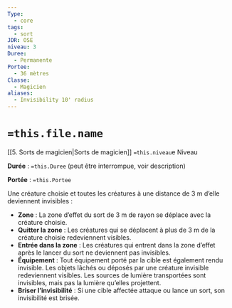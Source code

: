```yaml
---
Type:
  - core
tags:
  - sort
JDR: OSE
niveau: 3
Duree:
  - Permanente
Portee:
  - 36 mètres
Classe:
  - Magicien
aliases:
  - Invisibility 10' radius
---
```

# `=this.file.name`  

[[5. Sorts de magicien|Sorts de magicien]] `=this.niveau`e Niveau

**Durée** : `=this.Duree` (peut être interrompue, voir description)

**Portée** : `=this.Portee`

Une créature choisie et toutes les créatures à une distance de 3 m d’elle deviennent invisibles :

- **Zone** : La zone d’effet du sort de 3 m de rayon se déplace avec la créature choisie.
- **Quitter la zone** : Les créatures qui se déplacent à plus de 3 m de la créature choisie redeviennent visibles.
- **Entrée dans la zone** : Les créatures qui entrent dans la zone d’effet après le lancer du sort ne deviennent pas invisibles.
- **Équipement** : Tout équipement porté par la cible est également rendu invisible. Les objets lâchés ou déposés par une créature invisible redeviennent visibles. Les sources de lumière transportées sont invisibles, mais pas la lumière qu’elles projettent.
- **Briser l’invisibilité** : Si une cible affectée attaque ou lance un sort, son invisibilité est brisée.
